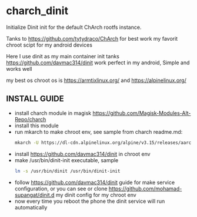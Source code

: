 # charch_dinit
Initialize Dinit init for the default ChArch rootfs instance.

Tanks to https://github.com/tytydraco/ChArch for best work my favorit chroot
scipt for my android devices

Here I use dinit as my main container init tanks https://github.com/davmac314/dinit work perfect in my android, Simple and works well

my best os chroot os is https://armtixlinux.org/ and https://alpinelinux.org/


## INSTALL GUIDE
- install charch module in magisk
  https://github.com/Magisk-Modules-Alt-Repo/charch
- install this module
- run mkarch to make chroot env, see sample from charch readme.md:
  ```bash
  mkarch -U https://dl-cdn.alpinelinux.org/alpine/v3.15/releases/aarch64/alpine-minirootfs-3.15.0-aarch64.tar.gz
  ```
- install https://github.com/davmac314/dinit in chroot env
- make 	/usr/bin/dinit-init executable, sample
  ```bash
  ln -s /usr/bin/dinit /usr/bin/dinit-init
  ```
- follow https://github.com/davmac314/dinit guide for make service configuration, or you can see or clone https://github.com/mohamad-supangat/dinit.d my dinit config for my chroot env
- now every time you reboot the phone the dinit service will run automatically
